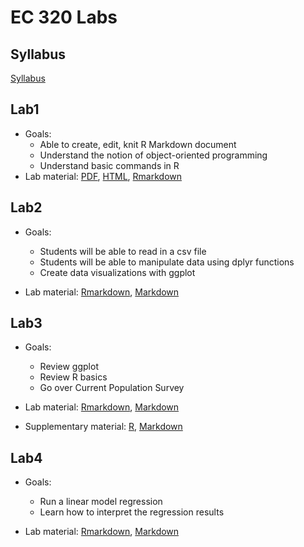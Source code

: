 # EC 320 Labs

## Syllabus
[Syllabus](https://github.com/bchang2/ec320_labs/blob/main/EC320_Syllabus_Fall2021.pdf)

## Lab1
- Goals: 
  - Able to create, edit, knit R Markdown document
  - Understand the notion of object-oriented programming
  - Understand basic commands in R
- Lab material: [PDF](lab1/lab1_markdown.pdf), [HTML](lab1/lab1_markdown_student.html), [Rmarkdown](lab1/lab1_markdown_student.Rmd)

## Lab2
- Goals: 
  - Students will be able to read in a csv file
  - Students will be able to manipulate data using dplyr functions
  - Create data visualizations with ggplot

- Lab material: [Rmarkdown](lab2/lab2.Rmd), [Markdown](lab2/lab2.md)

## Lab3
- Goals:
  - Review ggplot
  - Review R basics
  - Go over Current Population Survey

- Lab material: [Rmarkdown](lab3/Lab3.Rmd), [Markdown](lab3/Lab3.md)
- Supplementary material: [R](lab3/supplementary_material.R), [Markdown](lab3/supplementary_material.md)

## Lab4
- Goals: 
  - Run a linear model regression
  - Learn how to interpret the regression results

- Lab material: [Rmarkdown](lab4/lab4_f21.Rmd), [Markdown](lab4/lab4_f21.md)